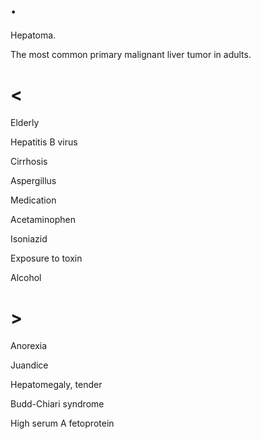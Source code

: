 # .

Hepatoma.

The most common primary malignant liver tumor in adults.

# <

Elderly

Hepatitis B virus

Cirrhosis

Aspergillus

Medication

Acetaminophen

Isoniazid

Exposure to toxin

Alcohol

# >

Anorexia

Juandice

Hepatomegaly, tender

Budd-Chiari syndrome

High serum A fetoprotein

